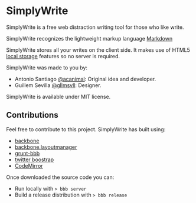 SimplyWrite
===========

SimplyWrite is a free web distraction writing tool for those who like write.

SimplyWrite recognizes the lightweight markup language [Markdown](http://en.wikipedia.org/wiki/Markdown)

SimplyWrite stores all your writes on the client side. It makes use of HTML5 
[local storage](http://www.html5rocks.com/en/features/storage) features so no server is 
required.

SimplyWrite was made to you by:

* Antonio Santiago [@acanimal](https://twitter.com/acanimal): Original idea and developer.
* Guillem Sevilla [@gllmsvll](https://twitter.com/gllmsvll): Designer.

SimplyWrite is available under MIT license.

Contributions
-------------

Feel free to contribute to this project. SimplyWrite has built using:

* [backbone](http://backbonejs.org/)
* [backbone.layoutmanager](https://github.com/tbranyen/backbone.layoutmanager)
* [grunt-bbb](https://github.com/backbone-boilerplate/grunt-bbb)
* [twitter boostrap](http://twitter.github.com/bootstrap/)
* [CodeMirror](http://codemirror.net/)

Once downloaded the source code you can:

* Run locally with `> bbb server`
* Build a release distribution with `> bbb release`

